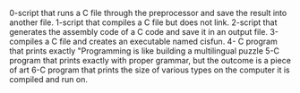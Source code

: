 0-script that runs a C file through the preprocessor and save the result into another file.
1-script that compiles a C file but does not link.
2-script that generates the assembly code of a C code and save it in an output file.
3-compiles a C file and creates an executable named cisfun.
4- C program that prints exactly "Programming is like building a multilingual puzzle
5-C program that prints exactly with proper grammar, but the outcome is a piece of art
6-C program that prints the size of various types on the computer it is compiled and run on.
